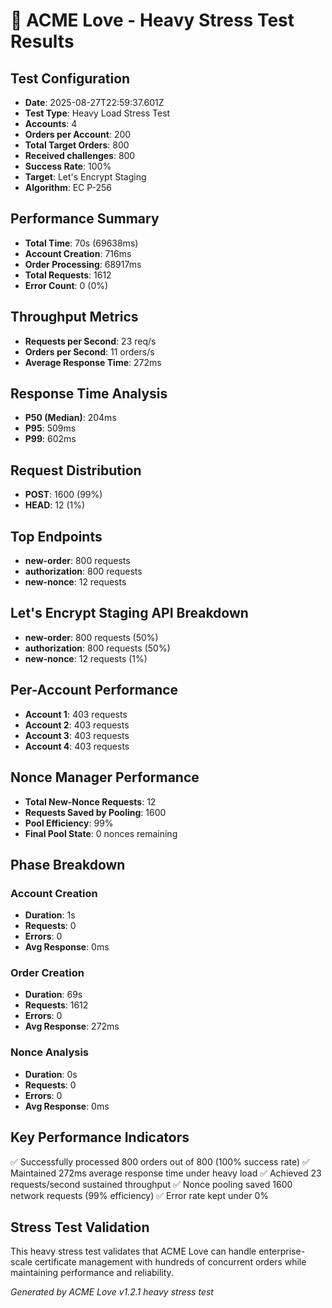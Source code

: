 # 🚀 ACME Love - Heavy Stress Test Results

## Test Configuration
- **Date**: 2025-08-27T22:59:37.601Z
- **Test Type**: Heavy Load Stress Test
- **Accounts**: 4
- **Orders per Account**: 200
- **Total Target Orders**: 800
- **Received challenges**: 800
- **Success Rate**: 100%
- **Target**: Let's Encrypt Staging
- **Algorithm**: EC P-256

## Performance Summary
- **Total Time**: 70s (69638ms)
- **Account Creation**: 716ms
- **Order Processing**: 68917ms
- **Total Requests**: 1612
- **Error Count**: 0 (0%)

## Throughput Metrics
- **Requests per Second**: 23 req/s
- **Orders per Second**: 11 orders/s
- **Average Response Time**: 272ms

## Response Time Analysis
- **P50 (Median)**: 204ms
- **P95**: 509ms
- **P99**: 602ms

## Request Distribution
- **POST**: 1600 (99%)
- **HEAD**: 12 (1%)

## Top Endpoints
- **new-order**: 800 requests
- **authorization**: 800 requests
- **new-nonce**: 12 requests

## Let's Encrypt Staging API Breakdown
- **new-order**: 800 requests (50%)
- **authorization**: 800 requests (50%)
- **new-nonce**: 12 requests (1%)

## Per-Account Performance
- **Account 1**: 403 requests
- **Account 2**: 403 requests
- **Account 3**: 403 requests
- **Account 4**: 403 requests

## Nonce Manager Performance
- **Total New-Nonce Requests**: 12
- **Requests Saved by Pooling**: 1600
- **Pool Efficiency**: 99%
- **Final Pool State**: 0 nonces remaining

## Phase Breakdown
### Account Creation
- **Duration**: 1s
- **Requests**: 0
- **Errors**: 0
- **Avg Response**: 0ms

### Order Creation
- **Duration**: 69s
- **Requests**: 1612
- **Errors**: 0
- **Avg Response**: 272ms

### Nonce Analysis
- **Duration**: 0s
- **Requests**: 0
- **Errors**: 0
- **Avg Response**: 0ms

## Key Performance Indicators
✅ Successfully processed 800 orders out of 800 (100% success rate)
✅ Maintained 272ms average response time under heavy load
✅ Achieved 23 requests/second sustained throughput
✅ Nonce pooling saved 1600 network requests (99% efficiency)
✅ Error rate kept under 0%

## Stress Test Validation
This heavy stress test validates that ACME Love can handle enterprise-scale certificate
management with hundreds of concurrent orders while maintaining performance and reliability.

*Generated by ACME Love v1.2.1 heavy stress test*
